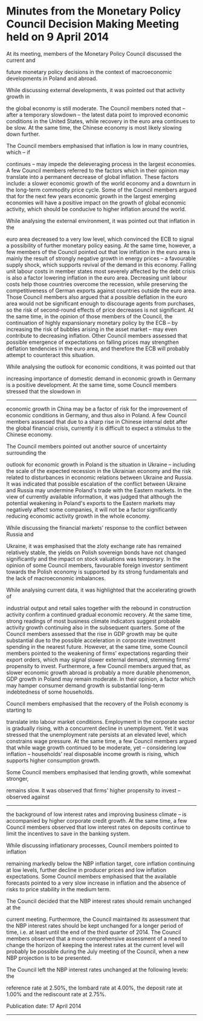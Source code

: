 # Minutes from the Monetary Policy Council Decision Making Meeting held on 9 April 2014 

At its meeting, members of the Monetary Policy Council discussed the current and

future monetary policy decisions in the context of macroeconomic developments in
Poland and abroad.

While discussing external developments, it was pointed out that activity growth in

the global economy is still moderate. The Council members noted that – after a
temporary slowdown – the latest data point to improved economic conditions in the
United States, while recovery in the euro area continues to be slow. At the same time, the
Chinese economy is most likely slowing down further.

The Council members emphasised that inflation is low in many countries, which – if

continues – may impede the deleveraging process in the largest economies. A few
Council members referred to the factors which in their opinion may translate into a
permanent decrease of global inflation. These factors include: a slower economic growth
of the world economy and a downturn in the long-term commodity price cycle. Some of
the Council members argued that for the next few years economic growth in the largest
emerging economies will have a positive impact on the growth of global economic
activity, which should be conducive to higher inflation around the world.

While analysing the external environment, it was pointed out that inflation in the

euro area decreased to a very low level, which convinced the ECB to signal a possibility
of further monetary policy easing. At the same time, however, a few members of the
Council pointed out that low inflation in the euro area is mainly the result of strongly
negative growth in energy prices – a favourable supply shock, which supports revival of
the demand in this economy. Falling unit labour costs in member states most severely
affected by the debt crisis is also a factor lowering inflation in the euro area. Decreasing
unit labour costs help those countries overcome the recession, while preserving the
competitiveness of German exports against countries outside the euro area. Those
Council members also argued that a possible deflation in the euro area would not be
significant enough to discourage agents from purchases, so the risk of second-round
effects of price decreases is not significant. At the same time, in the opinion of those
members of the Council, the continuation of highly expansionary monetary policy by the
ECB – by increasing the risk of bubbles arising in the asset market – may even contribute
to decreasing inflation. Other Council members assessed that possible emergence of
expectations on falling prices may strengthen deflation tendencies in the euro area, and
therefore the ECB will probably attempt to counteract this situation.

While analysing the outlook for economic conditions, it was pointed out that

increasing importance of domestic demand in economic growth in Germany is a positive
development. At the same time, some Council members stressed that the slowdown in


-----

economic growth in China may be a factor of risk for the improvement of economic
conditions in Germany, and thus also in Poland. A few Council members assessed that
due to a sharp rise in Chinese internal debt after the global financial crisis, currently it is
difficult to expect a stimulus to the Chinese economy.

The Council members pointed out another source of uncertainty surrounding the

outlook for economic growth in Poland is the situation in Ukraine – including the scale
of the expected recession in the Ukrainian economy and the risk related to disturbances
in economic relations between Ukraine and Russia. It was indicated that possible
escalation of the conflict between Ukraine and Russia may undermine Poland's trade
with the Eastern markets. In the view of currently available information, it was judged
that although the potential weakening in Poland's exports to the Eastern markets may
negatively affect some companies, it will not be a factor significantly reducing economic
activity growth in the whole economy.

While discussing the financial markets’ response to the conflict between Russia and

Ukraine, it was emphasised that the zloty exchange rate has remained relatively stable,
the yields on Polish sovereign bonds have not changed significantly and the impact on
stock valuations was temporary. In the opinion of some Council members, favourable
foreign investor sentiment towards the Polish economy is supported by its strong
fundamentals and the lack of macroeconomic imbalances.

While analysing current data, it was highlighted that the accelerating growth of

industrial output and retail sales together with the rebound in construction activity
confirm a continued gradual economic recovery. At the same time, strong readings of
most business climate indicators suggest probable activity growth continuing also in the
subsequent quarters. Some of the Council members assessed that the rise in GDP growth
may be quite substantial due to the possible acceleration in corporate investment
spending in the nearest future. However, at the same time, some Council members
pointed to the weakening of firms' expectations regarding their export orders, which
may signal slower external demand, stemming firms' propensity to invest. Furthermore,
a few Council members argued that, as slower economic growth abroad is probably a
more durable phenomenon, GDP growth in Poland may remain moderate. In their
opinion, a factor which may hamper consumer demand growth is substantial long-term
indebtedness of some households.

Council members emphasised that the recovery of the Polish economy is starting to

translate into labour market conditions. Employment in the corporate sector is gradually
rising, with a concurrent decline in unemployment. Yet it was stressed that the
unemployment rate persists at an elevated level, which constrains wage pressure. At the
same time, a few Council members argued that while wage growth continued to be
moderate, yet – considering low inflation – households’ real disposable income growth is
rising, which supports higher consumption growth.

Some Council members emphasised that lending growth, while somewhat stronger,

remains slow. It was observed that firms' higher propensity to invest – observed against


-----

the background of low interest rates and improving business climate – is accompanied
by higher corporate credit growth. At the same time, a few Council members observed
that low interest rates on deposits continue to limit the incentives to save in the banking
system.

While discussing inflationary processes, Council members pointed to inflation

remaining markedly below the NBP inflation target, core inflation continuing at low
levels, further decline in producer prices and low inflation expectations. Some Council
members emphasised that the available forecasts pointed to a very slow increase in
inflation and the absence of risks to price stability in the medium term.

The Council decided that the NBP interest rates should remain unchanged at the

current meeting. Furthermore, the Council maintained its assessment that the NBP
interest rates should be kept unchanged for a longer period of time, i.e. at least until the
end of the third quarter of 2014. The Council members observed that a more
comprehensive assessment of a need to change the horizon of keeping the interest rates
at the current level will probably be possible during the July meeting of the Council,
when a new NBP projection is to be presented.

The Council left the NBP interest rates unchanged at the following levels: the

reference rate at 2.50%, the lombard rate at 4.00%, the deposit rate at 1.00% and the
rediscount rate at 2.75%.

Publication date: 17 April 2014


-----

